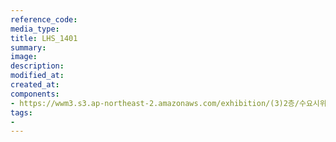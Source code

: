 ```yaml
---
reference_code:
media_type:
title: LHS_1401
summary:
image:
description:
modified_at:
created_at:
components:
- https://wwm3.s3.ap-northeast-2.amazonaws.com/exhibition/(3)2층/수요시위/LHS_1401.jpg
tags:
-
---
```

